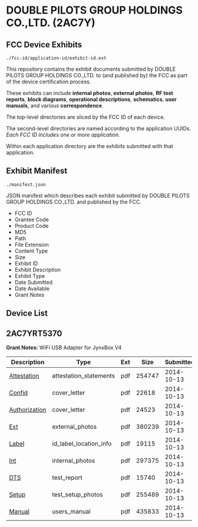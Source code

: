# DOUBLE PILOTS GROUP HOLDINGS CO.,LTD. (2AC7Y)
## FCC Device Exhibits

```
./fcc-id/application-id/exhibit-id.ext
```

This repository contains the exhibit documents submitted by DOUBLE PILOTS GROUP HOLDINGS CO.,LTD. to (and published by) the FCC as part of the device certification process.

These exhibits can include **internal photos**, **external photos**, **RF test reports**, **block diagrams**, **operational descriptions**, **schematics**, **user manuals**, and various **correspondence**.

The top-level directories are sliced by the FCC ID of each device.

The second-level directories are named according to the application UUIDs. *Each FCC ID includes one or more application.*

Within each application directory are the exhibits submitted with that application. 

## Exhibit Manifest

```
./manifest.json
```

JSON manifest which describes each exhibit submitted by DOUBLE PILOTS GROUP HOLDINGS CO.,LTD. and published by the FCC.

- FCC ID
- Grantee Code
- Product Code
- MD5
- Path
- File Extension
- Content Type
- Size
- Exhibit ID
- Exhibit Description
- Exhibit Type
- Date Submitted
- Date Available
- Grant Notes

## Device List
## 2AC7YRT5370
**Grant Notes:** WiFi USB Adapter for JynxBox V4

| Description | Type | Ext | Size | Submitted | Available |
| ----------- | ---- | --- | ---- | --------- | --------- |
| [Attestation](2AC7YRT5370/0f92278fe9d979afecce151bc86ab0bf/2416497.pdf) | attestation_statements | pdf | 254747 | 2014-10-13 | 2014-10-13 |
| [Confid](2AC7YRT5370/0f92278fe9d979afecce151bc86ab0bf/2416500.pdf) | cover_letter | pdf | 22618 | 2014-10-13 | 2014-10-13 |
| [Authorization](2AC7YRT5370/0f92278fe9d979afecce151bc86ab0bf/2416503.pdf) | cover_letter | pdf | 24523 | 2014-10-13 | 2014-10-13 |
| [Ext](2AC7YRT5370/0f92278fe9d979afecce151bc86ab0bf/2416498.pdf) | external_photos | pdf | 380239 | 2014-10-13 | 2014-10-13 |
| [Label](2AC7YRT5370/0f92278fe9d979afecce151bc86ab0bf/2416502.pdf) | id_label_location_info | pdf | 19115 | 2014-10-13 | 2014-10-13 |
| [Int](2AC7YRT5370/0f92278fe9d979afecce151bc86ab0bf/2416501.pdf) | internal_photos | pdf | 297375 | 2014-10-13 | 2014-10-13 |
| [DTS](2AC7YRT5370/0f92278fe9d979afecce151bc86ab0bf/2416499.pdf) | test_report | pdf | 15740 | 2014-10-13 | 2014-10-13 |
| [Setup](2AC7YRT5370/0f92278fe9d979afecce151bc86ab0bf/2416504.pdf) | test_setup_photos | pdf | 255489 | 2014-10-13 | 2014-10-13 |
| [Manual](2AC7YRT5370/0f92278fe9d979afecce151bc86ab0bf/2416505.pdf) | users_manual | pdf | 435833 | 2014-10-13 | 2014-10-13 |
